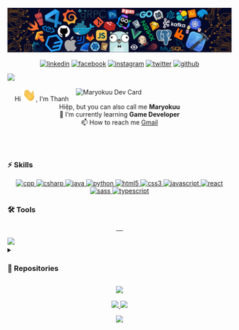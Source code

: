 <!-- Header -->
<p align="center"><a href="#"><img src="https://raw.githubusercontent.com/KevinPatel04/KevinPatel04/master/header.png"></a></p>



<!-- Contact -->
<p align="center">
	<a href="https://www.linkedin.com/in/tranthiep2912003/"><img src="https://i.imgur.com/9YcFzKc.png" alt="linkedin" height="50" width="50"/></a>
	<a href="https://www.facebook.com/t.theip2901"><img src="https://i.imgur.com/8TclXou.png" alt="facebook" height="50" width="50"/></a>
	<a href="https://www.instagram.com/t.theip2901/"><img src="https://i.imgur.com/l5VLeAv.png" alt="instagram" height="50" width="50"/></a>
	<a href="https://twitter.com/t_theip2901"><img src="https://i.imgur.com/ZEjdzhy.png" alt="twitter" height="50" width="50"/></a>
	<a href="https://github.com/Maryokuu"><img src="https://i.imgur.com/XlW7i2S.png" alt="github" height="50" width="50"/></a>
</p>



<!-- LINE --> <a href="#"><img src="https://user-images.githubusercontent.com/73097560/115834477-dbab4500-a447-11eb-908a-139a6edaec5c.gif"/></a>



<!-- Dev Card -->
<a href="https://app.daily.dev/Maryokuu"><img align="right" src="https://github.com/Maryokuu/Maryokuu/blob/main/devcard.svg" width="350" alt="Maryokuu Dev Card"/></a>



<!-- Description -->
<p align="center">
	Hi <img src="https://raw.githubusercontent.com/KevinPatel04/KevinPatel04/master/Hi.gif" width="30px"/>, I'm Thanh Hiệp, but you can also call me <b>Maryokuu</b>
	<br>
	🌱 I’m currently learning <strong>Game Developer</strong>
	<br>
	📫 How to reach me <a href="mailto:hieptt.2003@gmail.com">Gmail</a>
</p>



<br>
<br>



<!-- Skills -->
### ⚡ Skills
<p align="center">
	<a href="#">	
		<img src="https://cdn.jsdelivr.net/gh/devicons/devicon/icons/cplusplus/cplusplus-original.svg" width="40" height="40" alt="cpp"/>
	</a>
	<a href="#">
		<img src="https://cdn.jsdelivr.net/gh/devicons/devicon/icons/csharp/csharp-original.svg" width="40" height="40" alt="csharp" />
	</a>
	<a href="#">
		<img src="https://cdn.jsdelivr.net/gh/devicons/devicon/icons/java/java-original.svg" width="40" height="40" alt="java" />
	</a>
	<a href="#">
		<img src="https://cdn.jsdelivr.net/gh/devicons/devicon/icons/python/python-original.svg" width="40" height="40" alt="python" />
	</a>
	<a href="#">
		<img src="https://cdn.jsdelivr.net/gh/devicons/devicon/icons/html5/html5-original.svg" width="40" height="40" alt="html5" />
	</a>
	<a href="#">
		<img src="https://cdn.jsdelivr.net/gh/devicons/devicon/icons/css3/css3-original.svg" width="40" height="40" alt="css3" />
	</a>
	<a href="#">
		<img src="https://cdn.jsdelivr.net/gh/devicons/devicon/icons/javascript/javascript-original.svg" width="40" height="40" alt="javascript" />
	</a>
	<a href="#">
		<img src="https://cdn.jsdelivr.net/gh/devicons/devicon/icons/react/react-original.svg" width="40" height="40" alt="react" />
	</a>
	<a href="#">
		<img src="https://cdn.jsdelivr.net/gh/devicons/devicon/icons/sass/sass-original.svg" width="40" height="40" alt="sass" />
	</a>
	<a href="#">
		<img src="https://cdn.jsdelivr.net/gh/devicons/devicon/icons/typescript/typescript-original.svg" width="40" height="40" alt="typescript" />
	</a>
</p>



<!-- Tools -->
### 🛠️ Tools
<p align="center">
	<a href="">
		<img src=""/>
	</a>
	<a href="">
		<img src=""/>
	</a>
	<a href="">
		<img src=""/>
	</a>
	<a href="">
		<img src=""/>
	</a>
	<a href="">
		<img src=""/>
	</a>
</p>



<!-- LINE --> <a href="#"><img src="https://user-images.githubusercontent.com/73097560/115834477-dbab4500-a447-11eb-908a-139a6edaec5c.gif"/></a>



<!-- Repositories -->
<details><summary><h3>🔗 Repositories</h3></summary>
	<div>
		<p align="center">
			<a href="https://github.com/Maryokuu/Doge-Game">
				<img src="https://github-readme-stats.vercel.app/api/pin/?username=Maryokuu&show_owner=true&repo=Doge-Game&theme=tokyonight"/>
			</a>
			<a href="https://github.com/Maryokuu/Flappy-Bird">
				<img src="https://github-readme-stats.vercel.app/api/pin/?username=Maryokuu&show_owner=true&repo=Flappy-Bird&theme=tokyonight"/>
			</a>
			<a href="https://github.com/Maryokuu/Food-Management">
				<img src="https://github-readme-stats.vercel.app/api/pin/?username=Maryokuu&show_owner=true&repo=Food-Management&theme=tokyonight"/>
			</a>
			<a href="https://github.com/Maryokuu/Words-Counter">
				<img src="https://github-readme-stats.vercel.app/api/pin/?username=Maryokuu&show_owner=true&repo=Words-Counter&theme=tokyonight"/>
			</a>
		</p>
	</div>
</details>



<!-- Stats -->
<p align="center">
	<a href="https://github.com/Maryokuu">
		<img src="https://github-readme-stats.vercel.app/api/top-langs/?username=Maryokuu&layout=compact&hide_border=true&langs_count=10&size_weight=0.5&count_weight=0.5&theme=tokyonight"/>
	</a>
</p>
<p align="center">
	<a href="https://github.com/Maryokuu">
		<img src="https://github-readme-stats.vercel.app/api?username=Maryokuu&rank_icon=github&show_icons=truee&hide_border=true&custom_title=Maryokuu's%20Github%20Stats&theme=tokyonight&card_width=400"/>
	</a>
	<a href="https://github.com/Maryokuu">
		<img src="https://github-readme-streak-stats.herokuapp.com?user=Maryokuu&theme=tokyonight&hide_border=true&card_width=400"/>
	</a>
</p>
<p align="center">
	<a href="https://github.com/Maryokuu">
		<img src="https://github-readme-activity-graph.vercel.app/graph?username=Maryokuu&custom_title=Maryokuu's%20Contribution%20Graph&theme=tokyo-night"/>
	</a>
</p>


